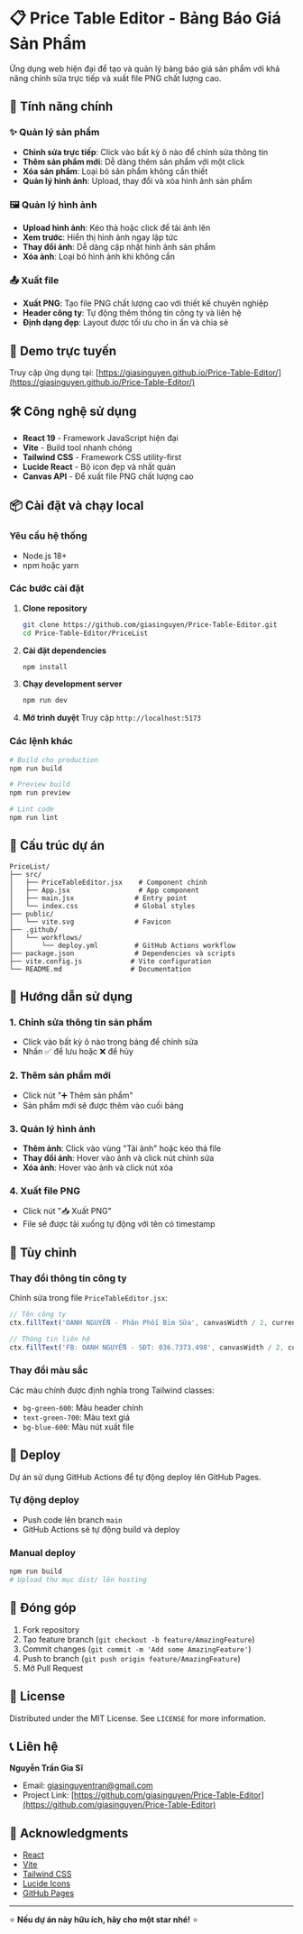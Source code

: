 # 📋 Price Table Editor - Bảng Báo Giá Sản Phẩm

Ứng dụng web hiện đại để tạo và quản lý bảng báo giá sản phẩm với khả năng chỉnh sửa trực tiếp và xuất file PNG chất lượng cao.

## 🌟 Tính năng chính

### ✨ Quản lý sản phẩm
- **Chỉnh sửa trực tiếp**: Click vào bất kỳ ô nào để chỉnh sửa thông tin
- **Thêm sản phẩm mới**: Dễ dàng thêm sản phẩm với một click
- **Xóa sản phẩm**: Loại bỏ sản phẩm không cần thiết
- **Quản lý hình ảnh**: Upload, thay đổi và xóa hình ảnh sản phẩm

### 🖼️ Quản lý hình ảnh
- **Upload hình ảnh**: Kéo thả hoặc click để tải ảnh lên
- **Xem trước**: Hiển thị hình ảnh ngay lập tức
- **Thay đổi ảnh**: Dễ dàng cập nhật hình ảnh sản phẩm
- **Xóa ảnh**: Loại bỏ hình ảnh khi không cần

### 📤 Xuất file
- **Xuất PNG**: Tạo file PNG chất lượng cao với thiết kế chuyên nghiệp
- **Header công ty**: Tự động thêm thông tin công ty và liên hệ
- **Định dạng đẹp**: Layout được tối ưu cho in ấn và chia sẻ

## 🚀 Demo trực tuyến

Truy cập ứng dụng tại: [https://giasinguyen.github.io/Price-Table-Editor/](https://giasinguyen.github.io/Price-Table-Editor/)

## 🛠️ Công nghệ sử dụng

- **React 19** - Framework JavaScript hiện đại
- **Vite** - Build tool nhanh chóng
- **Tailwind CSS** - Framework CSS utility-first
- **Lucide React** - Bộ icon đẹp và nhất quán
- **Canvas API** - Để xuất file PNG chất lượng cao

## 📦 Cài đặt và chạy local

### Yêu cầu hệ thống
- Node.js 18+
- npm hoặc yarn

### Các bước cài đặt

1. **Clone repository**
   ```bash
   git clone https://github.com/giasinguyen/Price-Table-Editor.git
   cd Price-Table-Editor/PriceList
   ```

2. **Cài đặt dependencies**
   ```bash
   npm install
   ```

3. **Chạy development server**
   ```bash
   npm run dev
   ```

4. **Mở trình duyệt**
   Truy cập `http://localhost:5173`

### Các lệnh khác

```bash
# Build cho production
npm run build

# Preview build
npm run preview

# Lint code
npm run lint
```

## 📁 Cấu trúc dự án

```
PriceList/
├── src/
│   ├── PriceTableEditor.jsx    # Component chính
│   ├── App.jsx                 # App component
│   ├── main.jsx               # Entry point
│   └── index.css              # Global styles
├── public/
│   └── vite.svg               # Favicon
├── .github/
│   └── workflows/
│       └── deploy.yml         # GitHub Actions workflow
├── package.json               # Dependencies và scripts
├── vite.config.js            # Vite configuration
└── README.md                 # Documentation
```

## 🎯 Hướng dẫn sử dụng

### 1. Chỉnh sửa thông tin sản phẩm
- Click vào bất kỳ ô nào trong bảng để chỉnh sửa
- Nhấn ✅ để lưu hoặc ❌ để hủy

### 2. Thêm sản phẩm mới
- Click nút "➕ Thêm sản phẩm"
- Sản phẩm mới sẽ được thêm vào cuối bảng

### 3. Quản lý hình ảnh
- **Thêm ảnh**: Click vào vùng "Tải ảnh" hoặc kéo thả file
- **Thay đổi ảnh**: Hover vào ảnh và click nút chỉnh sửa
- **Xóa ảnh**: Hover vào ảnh và click nút xóa

### 4. Xuất file PNG
- Click nút "📥 Xuất PNG"
- File sẽ được tải xuống tự động với tên có timestamp

## 🎨 Tùy chỉnh

### Thay đổi thông tin công ty
Chỉnh sửa trong file `PriceTableEditor.jsx`:

```javascript
// Tên công ty
ctx.fillText('OANH NGUYỄN - Phân Phối Bỉm Sữa', canvasWidth / 2, currentY + 65);

// Thông tin liên hệ
ctx.fillText('FB: OANH NGUYỄN - SĐT: 036.7373.498', canvasWidth / 2, currentY + 165);
```

### Thay đổi màu sắc
Các màu chính được định nghĩa trong Tailwind classes:
- `bg-green-600`: Màu header chính
- `text-green-700`: Màu text giá
- `bg-blue-600`: Màu nút xuất file

## 🚀 Deploy

Dự án sử dụng GitHub Actions để tự động deploy lên GitHub Pages.

### Tự động deploy
- Push code lên branch `main`
- GitHub Actions sẽ tự động build và deploy

### Manual deploy
```bash
npm run build
# Upload thư mục dist/ lên hosting
```

## 🤝 Đóng góp

1. Fork repository
2. Tạo feature branch (`git checkout -b feature/AmazingFeature`)
3. Commit changes (`git commit -m 'Add some AmazingFeature'`)
4. Push to branch (`git push origin feature/AmazingFeature`)
5. Mở Pull Request

## 📝 License

Distributed under the MIT License. See `LICENSE` for more information.

## 📞 Liên hệ

**Nguyễn Trần Gia Sĩ**
- Email: giasinguyentran@gmail.com
- Project Link: [https://github.com/giasinguyen/Price-Table-Editor](https://github.com/giasinguyen/Price-Table-Editor)

## 🙏 Acknowledgments

- [React](https://reactjs.org/)
- [Vite](https://vitejs.dev/)
- [Tailwind CSS](https://tailwindcss.com/)
- [Lucide Icons](https://lucide.dev/)
- [GitHub Pages](https://pages.github.com/)

---

⭐ **Nếu dự án này hữu ích, hãy cho một star nhé!** ⭐